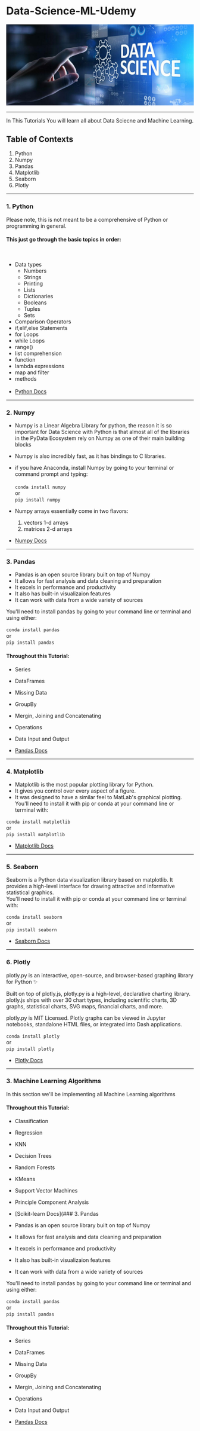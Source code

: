 # Data-Science-ML-Udemy

<img src="/imgs/Data Science.jpeg" alt="DS" title="Data Science">

---
In This Tutorials You will learn all about Data Sciecne and Machine Learning.

## Table of Contexts

1. Python
2. Numpy
3. Pandas
4. Matplotlib
5. Seaborn
6. Plotly
---
### 1. Python
Please note, this is not meant to be a comprehensive of Python or programming in general.<br>
<h4>This just go through the basic topics in order:</h4><br>

- Data types
    - Numbers
    - Strings
    - Printing 
    - Lists
    - Dictionaries
    - Booleans
    - Tuples
    - Sets
- Comparison Operators
- if,elif,else Statements
- for Loops
- while Loops
- range()
- list comprehension
- function
- lambda expressions
- map and filter
- methods<br><br>
- [Python Docs](https://www.python.org/)
---
### 2. Numpy
- Numpy is a Linear Algebra Library for python, the reason it is so important
for Data Science with Python is that almost all of the libraries in the PyData
Ecosystem rely on Numpy as one of their main building blocks
- Numpy is also incredibly fast, as it has bindings to C libraries.
- if you have Anaconda, install Numpy by going to your terminal
or command prompt and typing:<br><br>
    ```conda install numpy```<br>
    or<br>
    ```pip install numpy```
    
- Numpy arrays essentially come in two flavors:
    1. vectors 1-d arrays
    2. matrices 2-d arrays
    
- [Numpy Docs](https://numpy.org/)

---
### 3. Pandas
- Pandas is an open source library built on top of Numpy
- It allows for fast analysis and data cleaning and preparation
- It excels in performance and productivity
- It also has built-in visualizaion features
- It can work with data from a wide variety of sources<br>

You'll need to install pandas by going to your command line
or terminal and using either:<br>

```conda install pandas```<br>
or<br>
```pip install pandas```

<h4> Throughout this Tutorial: </h4>

- Series
- DataFrames
- Missing Data
- GroupBy
- Mergin, Joining and Concatenating
- Operations
- Data Input and Output

- [Pandas Docs](https://pandas.pydata.org/)

---
### 4. Matplotlib
- Matplotlib is the most popular plotting library for Python.
- It gives you control over every aspect of a figure.
- It was designed to have a similar feel to MatLab's graphical plotting.
You'll need to install it with pip or conda at your command line or terminal with:

```conda install matplotlib```<br>
or<br>
```pip install matplotlib```
<br>
- [Matplotlib Docs](https://matplotlib.org/)

---
### 5. Seaborn
Seaborn is a Python data visualization library based on matplotlib. It provides a high-level interface for drawing attractive and informative statistical graphics.<br>
You'll need to install it with pip or conda at your command line or terminal with:

```conda install seaborn```<br>
or<br>
```pip install seaborn```
<br>
- [Seaborn Docs](https://seaborn.pydata.org/)
---
### 6. Plotly
plotly.py is an interactive, open-source, and browser-based graphing library for Python :sparkles:

Built on top of plotly.js, plotly.py is a high-level, declarative charting library. plotly.js ships with over 30 chart types, including scientific charts, 3D graphs, statistical charts, SVG maps, financial charts, and more.

plotly.py is MIT Licensed. Plotly graphs can be viewed in Jupyter notebooks, standalone HTML files, or integrated into Dash applications.<br>

```conda install plotly```<br>
or<br>
```pip install plotly```
<br>
- [Plotly Docs](https://pypi.org/project/plotly/)

---
### 3. Machine Learning Algorithms
In this section we'll be implementing all Machine Learning algorithms

<h4> Throughout this Tutorial: </h4>

- Classification
- Regression
- KNN
- Decision Trees
- Random Forests
- KMeans
- Support Vector Machines
- Principle Component Analysis

- [Scikit-learn Docs](### 3. Pandas
- Pandas is an open source library built on top of Numpy
- It allows for fast analysis and data cleaning and preparation
- It excels in performance and productivity
- It also has built-in visualizaion features
- It can work with data from a wide variety of sources<br>

You'll need to install pandas by going to your command line
or terminal and using either:<br>

```conda install pandas```<br>
or<br>
```pip install pandas```

<h4> Throughout this Tutorial: </h4>

- Series
- DataFrames
- Missing Data
- GroupBy
- Mergin, Joining and Concatenating
- Operations
- Data Input and Output

- [Pandas Docs](https://scikit-learn.org/stable/)

